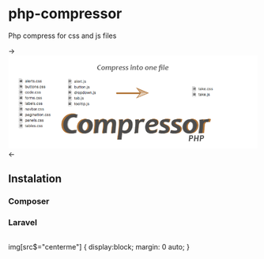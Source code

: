

# php-compressor
Php compress for css and js files

->![php composer](assets/banner.png)<-

## Instalation

### Composer

### Laravel

```php


```


img[src$="centerme"] {
  display:block;
  margin: 0 auto;
}